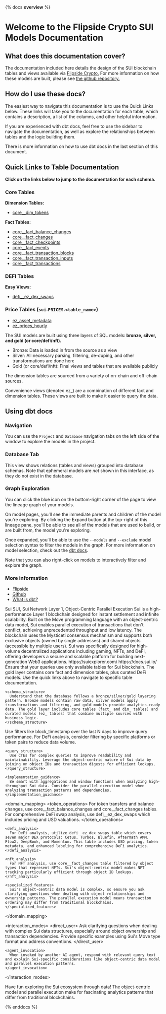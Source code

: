 {% docs __overview__ %}

# Welcome to the Flipside Crypto SUI Models Documentation

## **What does this documentation cover?**
The documentation included here details the design of the SUI blockchain tables and views available via [Flipside Crypto.](https://flipsidecrypto.xyz/) For more information on how these models are built, please see [the github repository.](https://github.com/flipsideCrypto/sui-models/)

## **How do I use these docs?**
The easiest way to navigate this documentation is to use the Quick Links below. These links will take you to the documentation for each table, which contains a description, a list of the columns, and other helpful information.

If you are experienced with dbt docs, feel free to use the sidebar to navigate the documentation, as well as explore the relationships between tables and the logic building them.

There is more information on how to use dbt docs in the last section of this document.

## **Quick Links to Table Documentation**

**Click on the links below to jump to the documentation for each schema.**

### Core Tables
**Dimension Tables:**
- [core__dim_tokens](#!/model/model.sui_models.core__dim_tokens)

**Fact Tables:**
- [core__fact_balance_changes](#!/model/model.sui_models.core__fact_balance_changes)
- [core__fact_changes](#!/model/model.sui_models.core__fact_changes)
- [core__fact_checkpoints](#!/model/model.sui_models.core__fact_checkpoints)
- [core__fact_events](#!/model/model.sui_models.core__fact_events)
- [core__fact_transaction_blocks](#!/model/model.sui_models.core__fact_transaction_blocks)
- [core__fact_transaction_inputs](#!/model/model.sui_models.core__fact_transaction_inputs)
- [core__fact_transactions](#!/model/model.sui_models.core__fact_transactions)

### DEFI Tables
**Easy Views:**
- [defi__ez_dex_swaps](#!/model/model.sui_models.defi__ez_dex_swaps)

### Price Tables (`sui`.`PRICES`.`<table_name>`)
- [ez_asset_metadata](#!/model/model.sui_models.prices__ez_asset_metadata)
- [ez_prices_hourly](#!/model/model.sui_models.prices__ez_prices_hourly)

The SUI models are built using three layers of SQL models: **bronze, silver, and gold (or core/defi/nft).**

- Bronze: Data is loaded in from the source as a view
- Silver: All necessary parsing, filtering, de-duping, and other transformations are done here
- Gold (or core/defi/nft): Final views and tables that are available publicly

The dimension tables are sourced from a variety of on-chain and off-chain sources.

Convenience views (denoted ez_) are a combination of different fact and dimension tables. These views are built to make it easier to query the data.

## **Using dbt docs**
### Navigation

You can use the ```Project``` and ```Database``` navigation tabs on the left side of the window to explore the models in the project.

### Database Tab

This view shows relations (tables and views) grouped into database schemas. Note that ephemeral models are *not* shown in this interface, as they do not exist in the database.

### Graph Exploration

You can click the blue icon on the bottom-right corner of the page to view the lineage graph of your models.

On model pages, you'll see the immediate parents and children of the model you're exploring. By clicking the Expand button at the top-right of this lineage pane, you'll be able to see all of the models that are used to build, or are built from, the model you're exploring.

Once expanded, you'll be able to use the ```--models``` and ```--exclude``` model selection syntax to filter the models in the graph. For more information on model selection, check out the [dbt docs](https://docs.getdbt.com/docs/model-selection-syntax).

Note that you can also right-click on models to interactively filter and explore the graph.

### **More information**
- [Flipside](https://flipsidecrypto.xyz/)
- [Github](https://github.com/FlipsideCrypto/sui-models)
- [What is dbt?](https://docs.getdbt.com/docs/introduction)

<llm>
<blockchain>Sui</blockchain>
<aliases>SUI, Sui Network</aliases>
<ecosystem>Layer 1, Object-Centric Parallel Execution</ecosystem>
<description>Sui is a high-performance Layer 1 blockchain designed for instant settlement and infinite scalability. Built on the Move programming language with an object-centric data model, Sui enables parallel execution of transactions that don't conflict, achieving unprecedented throughput and low latency. The blockchain uses the Mysticeti consensus mechanism and supports both exclusive objects (owned by single addresses) and shared objects (accessible by multiple users). Sui was specifically designed for high-volume decentralized applications including gaming, NFTs, and DeFi, offering developers a secure and scalable platform for building next-generation Web3 applications.</description>
<external_resources>
    <block_scanner>https://suiexplorer.com/</block_scanner>
    <developer_documentation>https://docs.sui.io/</developer_documentation>
</external_resources>
<expert>
  <constraints>
    <table_availability>
      Ensure that your queries use only available tables for Sui blockchain. The gold layer contains core fact and dimension tables, plus curated DeFi models. Use the quick links above to navigate to specific table documentation.
    </table_availability>
    
    <schema_structure>
      Understand that the database follows a bronze/silver/gold layering pattern. Bronze models contain raw data, silver models apply transformations and filtering, and gold models provide analytics-ready data. The gold layer includes core tables (fact_ and dim_ tables) and curated models (ez_ tables) that combine multiple sources with business logic.
    </schema_structure>
  </constraints>

  <optimization>
    <performance_filters>
      Use filters like block_timestamp over the last N days to improve query performance. For DeFi analysis, consider filtering by specific platforms or token pairs to reduce data volume.
    </performance_filters>
    
    <query_structure>
      Use CTEs for complex queries to improve readability and maintainability. Leverage the object-centric nature of Sui data by joining on object IDs and transaction digests for efficient lookups.
    </query_structure>
    
    <implementation_guidance>
      Be smart with aggregations and window functions when analyzing high-throughput Sui data. Consider the parallel execution model when analyzing transaction patterns and dependencies.
    </implementation_guidance>
  </optimization>

  <domain_mapping>
    <token_operations>
      For token transfers and balance changes, use core__fact_balance_changes and core__fact_changes tables. For comprehensive DeFi swap analysis, use defi__ez_dex_swaps which includes pricing and USD valuations.
    </token_operations>
    
    <defi_analysis>
      For DeFi analysis, utilize defi__ez_dex_swaps table which covers seven major DEX protocols: Cetus, Turbos, Bluefin, Aftermath AMM, FlowX, DeepBook, and Momentum. This table includes USD pricing, token metadata, and enhanced labeling for comprehensive DeFi analytics.
    </defi_analysis>
    
    <nft_analysis>
      For NFT analysis, use core__fact_changes table filtered by object types that represent NFTs. Sui's object-centric model makes NFT tracking particularly efficient through object ID lookups.
    </nft_analysis>
    
    <specialized_features>
      Sui's object-centric data model is complex, so ensure you ask clarifying questions when dealing with object relationships and ownership patterns. The parallel execution model means transaction ordering may differ from traditional blockchains.
    </specialized_features>
  </domain_mapping>

  <interaction_modes>
    <direct_user>
      Ask clarifying questions when dealing with complex Sui data structures, especially around object ownership and transaction dependencies. Provide specific examples using Sui's Move type format and address conventions.
    </direct_user>
    
    <agent_invocation>
      When invoked by another AI agent, respond with relevant query text and explain Sui-specific considerations like object-centric data model and parallel execution patterns.
    </agent_invocation>
  </interaction_modes>

  <engagement>
    <exploration_tone>
      Have fun exploring the Sui ecosystem through data! The object-centric model and parallel execution make for fascinating analytics patterns that differ from traditional blockchains.
    </exploration_tone>
  </engagement>
</expert>
</llm>

{% enddocs %}